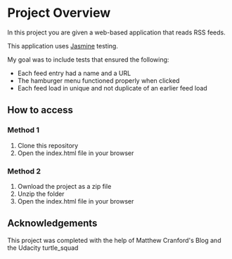 # Project Overview

In this project you are given a web-based application that reads RSS feeds.

This application uses [Jasmine](https://jasmine.github.io/) testing.

My goal was to include tests that ensured the following:

- Each feed entry had a name and a URL
- The hamburger menu functioned properly when clicked
- Each feed load in unique and not duplicate of an earlier feed load


## How to access

### Method 1
1. Clone this repository
2. Open the index.html file in your browser

### Method 2
1. Ownload the project as a zip file
2. Unzip the folder
3. Open the index.html file in your browser

## Acknowledgements

This project was completed with the help of Matthew Cranford's Blog and the Udacity turtle_squad
